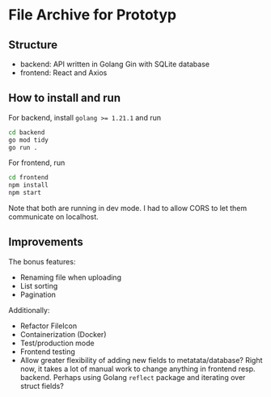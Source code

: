 # File Archive for Prototyp

## Structure

- backend: API written in Golang Gin with SQLite database
- frontend: React and Axios

## How to install and run

For backend, install `golang >= 1.21.1` and run

```bash
cd backend
go mod tidy
go run .
```

For frontend, run

```bash
cd frontend
npm install
npm start
```

Note that both are running in dev mode. I had to allow CORS to let them communicate on localhost. 

## Improvements

The bonus features:
- Renaming file when uploading
- List sorting
- Pagination

Additionally:
- Refactor FileIcon
- Containerization (Docker)
- Test/production mode
- Frontend testing
- Allow greater flexibility of adding new fields to metatata/database? Right now, it takes a lot of manual work to change anything in frontend resp. backend. Perhaps using Golang `reflect` package and iterating over struct fields?
